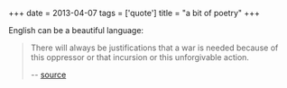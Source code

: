 +++
date = 2013-04-07
tags = ['quote']
title = "a bit of poetry"
+++

English can be a beautiful language:

> There will always be justifications that a war is needed because of
> this oppressor or that incursion or this unforgivable action.
>
> \-- [source]

  [source]: https://news.ycombinator.com/item?id=5506999
